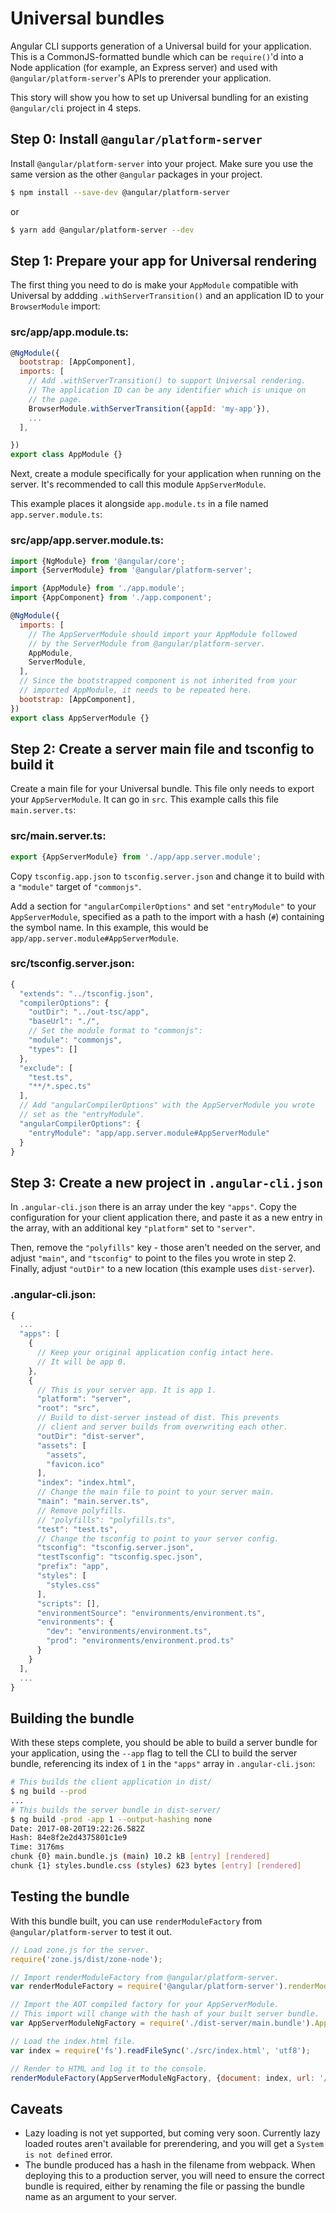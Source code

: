 # Universal bundles

Angular CLI supports generation of a Universal build for your application. This is a CommonJS-formatted bundle which can be `require()`'d into a Node application (for example, an Express server) and used with `@angular/platform-server`'s APIs to prerender your application.

This story will show you how to set up Universal bundling for an existing `@angular/cli` project in 4 steps.

## Step 0: Install `@angular/platform-server`

Install `@angular/platform-server` into your project. Make sure you use the same version as the other `@angular` packages in your project.

```bash
$ npm install --save-dev @angular/platform-server
```
or
```bash
$ yarn add @angular/platform-server --dev
```


## Step 1: Prepare your app for Universal rendering

The first thing you need to do is make your `AppModule` compatible with Universal by addding `.withServerTransition()` and an application ID to your `BrowserModule` import:


### src/app/app.module.ts:

```javascript
@NgModule({
  bootstrap: [AppComponent],
  imports: [
    // Add .withServerTransition() to support Universal rendering.
    // The application ID can be any identifier which is unique on
    // the page.
    BrowserModule.withServerTransition({appId: 'my-app'}),
    ...
  ],

})
export class AppModule {}
```

Next, create a module specifically for your application when running on the server. It's recommended to call this module `AppServerModule`.

This example places it alongside `app.module.ts` in a file named `app.server.module.ts`:


### src/app/app.server.module.ts:

```javascript
import {NgModule} from '@angular/core';
import {ServerModule} from '@angular/platform-server';

import {AppModule} from './app.module';
import {AppComponent} from './app.component';

@NgModule({
  imports: [
    // The AppServerModule should import your AppModule followed
    // by the ServerModule from @angular/platform-server.
    AppModule,
    ServerModule,
  ],
  // Since the bootstrapped component is not inherited from your
  // imported AppModule, it needs to be repeated here.
  bootstrap: [AppComponent],
})
export class AppServerModule {}
```

## Step 2: Create a server main file and tsconfig to build it

Create a main file for your Universal bundle. This file only needs to export your `AppServerModule`. It can go in `src`. This example calls this file `main.server.ts`:

### src/main.server.ts:

```javascript
export {AppServerModule} from './app/app.server.module';
```

Copy `tsconfig.app.json` to `tsconfig.server.json` and change it to build with a `"module"` target of `"commonjs"`.

Add a section for `"angularCompilerOptions"` and set `"entryModule"` to your `AppServerModule`, specified as a path to the import with a hash (`#`) containing the symbol name. In this example, this would be `app/app.server.module#AppServerModule`.

### src/tsconfig.server.json:

```javascript
{
  "extends": "../tsconfig.json",
  "compilerOptions": {
    "outDir": "../out-tsc/app",
    "baseUrl": "./",
    // Set the module format to "commonjs":
    "module": "commonjs",
    "types": []
  },
  "exclude": [
    "test.ts",
    "**/*.spec.ts"
  ],
  // Add "angularCompilerOptions" with the AppServerModule you wrote
  // set as the "entryModule".
  "angularCompilerOptions": {
    "entryModule": "app/app.server.module#AppServerModule"
  }
}
```

## Step 3: Create a new project in `.angular-cli.json`

In `.angular-cli.json` there is an array under the key `"apps"`. Copy the configuration for your client application there, and paste it as a new entry in the array, with an additional key `"platform"` set to `"server"`.

Then, remove the `"polyfills"` key - those aren't needed on the server, and adjust `"main"`, and `"tsconfig"` to point to the files you wrote in step 2. Finally, adjust `"outDir"` to a new location (this example uses `dist-server`).

### .angular-cli.json:

```javascript
{
  ...
  "apps": [
    {
      // Keep your original application config intact here.
      // It will be app 0.
    },
    {
      // This is your server app. It is app 1.
      "platform": "server",
      "root": "src",
      // Build to dist-server instead of dist. This prevents
      // client and server builds from overwriting each other.
      "outDir": "dist-server",
      "assets": [
        "assets",
        "favicon.ico"
      ],
      "index": "index.html",
      // Change the main file to point to your server main.
      "main": "main.server.ts",
      // Remove polyfills.
      // "polyfills": "polyfills.ts",
      "test": "test.ts",
      // Change the tsconfig to point to your server config.
      "tsconfig": "tsconfig.server.json",
      "testTsconfig": "tsconfig.spec.json",
      "prefix": "app",
      "styles": [
        "styles.css"
      ],
      "scripts": [],
      "environmentSource": "environments/environment.ts",
      "environments": {
        "dev": "environments/environment.ts",
        "prod": "environments/environment.prod.ts"
      }
    }
  ],
  ...
}

```

## Building the bundle

With these steps complete, you should be able to build a server bundle for your application, using the `--app` flag to tell the CLI to build the server bundle, referencing its index of `1` in the `"apps"` array in `.angular-cli.json`:

```bash
# This builds the client application in dist/
$ ng build --prod
...
# This builds the server bundle in dist-server/
$ ng build -prod -app 1 --output-hashing none
Date: 2017-08-20T19:22:26.582Z                                                       
Hash: 84e8f2e2d4375801c1e9
Time: 3176ms
chunk {0} main.bundle.js (main) 10.2 kB [entry] [rendered]
chunk {1} styles.bundle.css (styles) 623 bytes [entry] [rendered]
```

## Testing the bundle

With this bundle built, you can use `renderModuleFactory` from `@angular/platform-server` to test it out.

```javascript
// Load zone.js for the server.
require('zone.js/dist/zone-node');

// Import renderModuleFactory from @angular/platform-server.
var renderModuleFactory = require('@angular/platform-server').renderModuleFactory;

// Import the AOT compiled factory for your AppServerModule.
// This import will change with the hash of your built server bundle.
var AppServerModuleNgFactory = require('./dist-server/main.bundle').AppServerModuleNgFactory;

// Load the index.html file.
var index = require('fs').readFileSync('./src/index.html', 'utf8');

// Render to HTML and log it to the console.
renderModuleFactory(AppServerModuleNgFactory, {document: index, url: '/'}).then(html => console.log(html));
```

## Caveats

* Lazy loading is not yet supported, but coming very soon. Currently lazy loaded routes aren't available for prerendering, and you will get a `System is not defined` error.
* The bundle produced has a hash in the filename from webpack. When deploying this to a production server, you will need to ensure the correct bundle is required, either by renaming the file or passing the bundle name as an argument to your server.